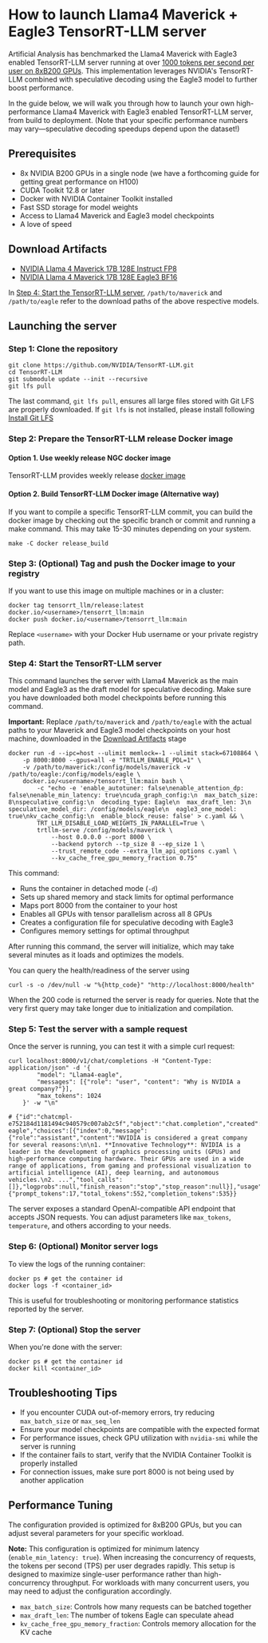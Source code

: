 # How to launch Llama4 Maverick + Eagle3 TensorRT-LLM server

Artificial Analysis has benchmarked the Llama4 Maverick with Eagle3 enabled TensorRT-LLM server running at over [1000 tokens per second per user on 8xB200 GPUs](https://developer.nvidia.com/blog/blackwell-breaks-the-1000-tps-user-barrier-with-metas-llama-4-maverick/). This implementation leverages NVIDIA's TensorRT-LLM combined with speculative decoding using the Eagle3 model to further boost performance.

In the guide below, we will walk you through how to launch your own high-performance Llama4 Maverick with Eagle3 enabled TensorRT-LLM server, from build to deployment.  (Note that your specific performance numbers may vary—speculative decoding speedups depend upon the dataset!)

## Prerequisites

- 8x NVIDIA B200 GPUs in a single node (we have a forthcoming guide for getting great performance on H100)
- CUDA Toolkit 12.8 or later
- Docker with NVIDIA Container Toolkit installed
- Fast SSD storage for model weights
- Access to Llama4 Maverick and Eagle3 model checkpoints
- A love of speed

## Download Artifacts

* [NVIDIA Llama 4 Maverick 17B 128E Instruct FP8](https://huggingface.co/nvidia/Llama-4-Maverick-17B-128E-Instruct-FP8)
* [NVIDIA Llama 4 Maverick 17B 128E Eagle3 BF16](https://huggingface.co/nvidia/Llama-4-Maverick-17B-128E-Eagle3)

In [Step 4: Start the TensorRT-LLM server](#step-4-start-the-tensorrt-llm-server), `/path/to/maverick` and `/path/to/eagle` refer to the download paths of the above respective models.

## Launching the server

### Step 1: Clone the repository

```
git clone https://github.com/NVIDIA/TensorRT-LLM.git
cd TensorRT-LLM
git submodule update --init --recursive
git lfs pull
```

The last command, `git lfs pull`, ensures all large files stored with Git LFS are properly downloaded. If `git lfs` is not installed, please install following [Install Git LFS](https://docs.github.com/en/repositories/working-with-files/managing-large-files/installing-git-large-file-storage)

### Step 2: Prepare the TensorRT-LLM release Docker image


#### Option 1. Use weekly release NGC docker image
TensorRT-LLM provides weekly release [docker image](https://catalog.ngc.nvidia.com/orgs/nvidia/teams/tensorrt-llm/containers/release)

#### Option 2. Build TensorRT-LLM Docker image (Alternative way)
If you want to compile a specific TensorRT-LLM commit, you can build the docker image by checking out the specific branch or commit and running a make command. This may take 15-30 minutes depending on your system.

```
make -C docker release_build
```

### Step 3: (Optional) Tag and push the Docker image to your registry

If you want to use this image on multiple machines or in a cluster:

```
docker tag tensorrt_llm/release:latest docker.io/<username>/tensorrt_llm:main
docker push docker.io/<username>/tensorrt_llm:main
```

Replace `<username>` with your Docker Hub username or your private registry path.

### Step 4: Start the TensorRT-LLM server

This command launches the server with Llama4 Maverick as the main model and Eagle3 as the draft model for speculative decoding. Make sure you have downloaded both model checkpoints before running this command.

**Important:** Replace `/path/to/maverick` and `/path/to/eagle` with the actual paths to your Maverick and Eagle3 model checkpoints on your host machine, downloaded in the [Download Artifacts](#download-artifacts) stage

```
docker run -d --ipc=host --ulimit memlock=-1 --ulimit stack=67108864 \
    -p 8000:8000 --gpus=all -e "TRTLLM_ENABLE_PDL=1" \
    -v /path/to/maverick:/config/models/maverick -v /path/to/eagle:/config/models/eagle \
    docker.io/<username>/tensorrt_llm:main bash \
        -c "echo -e 'enable_autotuner: false\nenable_attention_dp: false\nenable_min_latency: true\ncuda_graph_config:\n  max_batch_size: 8\nspeculative_config:\n  decoding_type: Eagle\n  max_draft_len: 3\n  speculative_model_dir: /config/models/eagle\n  eagle3_one_model: true\nkv_cache_config:\n  enable_block_reuse: false' > c.yaml && \
        TRT_LLM_DISABLE_LOAD_WEIGHTS_IN_PARALLEL=True \
        trtllm-serve /config/models/maverick \
            --host 0.0.0.0 --port 8000 \
            --backend pytorch --tp_size 8 --ep_size 1 \
            --trust_remote_code --extra_llm_api_options c.yaml \
            --kv_cache_free_gpu_memory_fraction 0.75"
```

This command:
- Runs the container in detached mode (`-d`)
- Sets up shared memory and stack limits for optimal performance
- Maps port 8000 from the container to your host
- Enables all GPUs with tensor parallelism across all 8 GPUs
- Creates a configuration file for speculative decoding with Eagle3
- Configures memory settings for optimal throughput

After running this command, the server will initialize, which may take several minutes as it loads and optimizes the models.

You can query the health/readiness of the server using
```
curl -s -o /dev/null -w "%{http_code}" "http://localhost:8000/health"
```

When the 200 code is returned the server is ready for queries.  Note that the very first query may take longer due to initialization and compilation.

### Step 5: Test the server with a sample request

Once the server is running, you can test it with a simple curl request:

```
curl localhost:8000/v1/chat/completions -H "Content-Type: application/json" -d '{
        "model": "Llama4-eagle",
        "messages": [{"role": "user", "content": "Why is NVIDIA a great company?"}],
        "max_tokens": 1024
    }' -w "\n"

# {"id":"chatcmpl-e752184d1181494c940579c007ab2c5f","object":"chat.completion","created":1748018634,"model":"Llama4-eagle","choices":[{"index":0,"message":{"role":"assistant","content":"NVIDIA is considered a great company for several reasons:\n\n1. **Innovative Technology**: NVIDIA is a leader in the development of graphics processing units (GPUs) and high-performance computing hardware. Their GPUs are used in a wide range of applications, from gaming and professional visualization to artificial intelligence (AI), deep learning, and autonomous vehicles.\n2. ...","tool_calls":[]},"logprobs":null,"finish_reason":"stop","stop_reason":null}],"usage":{"prompt_tokens":17,"total_tokens":552,"completion_tokens":535}}
```

The server exposes a standard OpenAI-compatible API endpoint that accepts JSON requests. You can adjust parameters like `max_tokens`, `temperature`, and others according to your needs.


### Step 6: (Optional) Monitor server logs

To view the logs of the running container:

```
docker ps # get the container id
docker logs -f <container_id>
```

This is useful for troubleshooting or monitoring performance statistics reported by the server.

### Step 7: (Optional) Stop the server

When you're done with the server:

```
docker ps # get the container id
docker kill <container_id>
```

## Troubleshooting Tips

- If you encounter CUDA out-of-memory errors, try reducing `max_batch_size` or `max_seq_len`
- Ensure your model checkpoints are compatible with the expected format
- For performance issues, check GPU utilization with `nvidia-smi` while the server is running
- If the container fails to start, verify that the NVIDIA Container Toolkit is properly installed
- For connection issues, make sure port 8000 is not being used by another application

## Performance Tuning

The configuration provided is optimized for 8xB200 GPUs, but you can adjust several parameters for your specific workload.

**Note:** This configuration is optimized for minimum latency (`enable_min_latency: true`). When increasing the concurrency of requests, the tokens per second (TPS) per user degrades rapidly. This setup is designed to maximize single-user performance rather than high-concurrency throughput. For workloads with many concurrent users, you may need to adjust the configuration accordingly.

- `max_batch_size`: Controls how many requests can be batched together
- `max_draft_len`: The number of tokens Eagle can speculate ahead
- `kv_cache_free_gpu_memory_fraction`: Controls memory allocation for the KV cache

